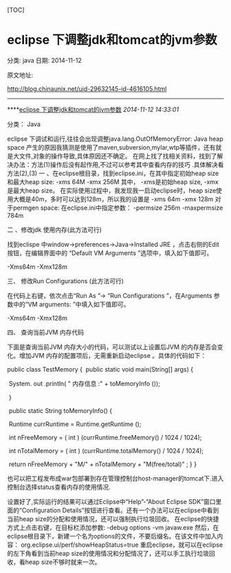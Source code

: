 [TOC]



# eclipse 下调整jdk和tomcat的jvm参数

分类: java
日期: 2014-11-12

原文地址: 

http://blog.chinaunix.net/uid-29632145-id-4616105.html

------

****[eclipse 下调整jdk和tomcat的jvm参数]() *2014-11-12 14:33:01*

分类： Java

eclipse 下调试和运行,往往会出现调整java.lang.OutOfMemoryError: Java heap space 
产生的原因我猜测是使用了maven,subversion,mylar,wtp等插件，还有就是大文件,对象的操作导致,具体原因还不确定。 
在网上找了找相关资料，找到了解决办法：方法(1)操作后没有起作用,不过可以参考其中查看内存的技巧 .具体解决看方法(2),(3)
一 、在eclipse根目录，找到eclipse.ini，在其中指定初始heap 
size和最大heap size: 
-xms 64M 
-xmx 
256M 
其中， -xms是初始heap size, -xmx 是最大heap 
size。 
在实际使用过程中，我发现我一启动eclipse时，heap 
size使用大概是40m，多时可以达到128m，所以我的设置是 
-xms 
64m 
-xmx 128m 
对于permgen space: 
在eclipse.ini中指定参数： 
-permsize 
256m 
-maxpermsize 
784m  

二 、修改jdk 使用内存(此方法可行)

找到eclispe 中window->preferences->Java->Installed JRE ，点击右侧的Edit 
按钮，在编辑界面中的 “Default VM Arguments ”选项中，填入如下值即可。

-Xms64m -Xmx128m

三、    修改Run Configurations (此方法可行)

在代码上右键，依次点击“Run As ”-> “Run Configurations ”，在Arguments 参数中的“VM arguments: 
”中填入如下值即可。

-Xms64m -Xmx128m

四、    查询当前JVM 内存代码

下面是查询当前JVM 内存大小的代码，可以测试以上设置后JVM 的内存是否会变化。增加JVM 内存的配置项后，无需重新启动eclipse 
。具体的代码如下：

public class TestMemory {
​    public static void main(String[] args) {

​       System. out .println( " 内存信息 :" + toMemoryInfo ());

​    }

​    public static String toMemoryInfo() {

​       Runtime currRuntime = Runtime.getRuntime ();

​       int nFreeMemory = ( int ) (currRuntime.freeMemory() / 1024 / 
1024);

​       int nTotalMemory = ( int ) (currRuntime.totalMemory() / 1024 / 
1024);

​       return nFreeMemory + "M/" + nTotalMemory + "M(free/total)" ;
}
}

也可以把工程发布成war包部署到存在管理控制台host-manager的tomcat下.进入控制台选择status查看内存的使用情况.

设置好了,实际运行的结果可以通过Eclipse中“Help”-“About Eclipse SDK”窗口里面的“Configuration Details”按钮进行查看。还有一个办法可以在eclipse中看到当前heap size的分配和使用情况，还可以强制执行垃圾回收。 
在eclipse的快捷方式上点击右键，在目标栏添加参数: 
-debug 
options -vm 
javaw.exe 
然后，在eclipse根目录下，新建一个名为options的文件，不要后缀名。在该文件中加入内容： 
org.eclipse.ui/perf/showHeapStatus=true 
重启eclipse，就可以在eclipse的左下角看到当前heap 
size的使用情况和分配情况了，还可以手工执行垃圾回收，看heap size不够时就来一次。